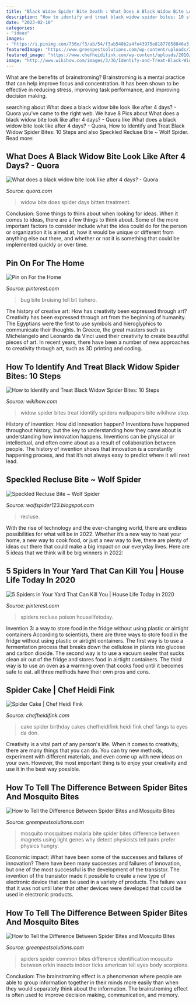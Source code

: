 ```yaml
---
title: "Black Widow Spider Bite Death : What Does A Black Widow Bite Look Like After 4 Days?"
description: "How to identify and treat black widow spider bites: 10 steps"
date: "2023-02-10"
categories:
- "ideas"
images:
- "https://i.pinimg.com/736x/f3/ab/54/f3ab548b2a4fe43975e81877858846a3.jpg"
featuredImage: "https://www.greenpestsolutions.com/wp-content/uploads/2014/06/37_House-Spider.jpg"
featured_image: "https://www.chefheidifink.com/wp-content/uploads/2010/03/leos-birthday-026.jpg"
image: "http://www.wikihow.com/images/3/36/Identify-and-Treat-Black-Widow-Spider-Bites-Step-10-Version-3.jpg"
---
```



What are the benefits of brainstroming?
Brainstroming is a mental practice that can help improve focus and concentration. It has been shown to be effective in reducing stress, improving task performance, and improving decision making.

	

		
searching about What does a black widow bite look like after 4 days? - Quora you've came to the right web. We have 8 Pics about What does a black widow bite look like after 4 days? - Quora like What does a black widow bite look like after 4 days? - Quora, How to Identify and Treat Black Widow Spider Bites: 10 Steps and also Speckled Recluse Bite ~ Wolf Spider. Read more:
		
    
## What Does A Black Widow Bite Look Like After 4 Days? - Quora

<img loading=lazy src="https://qph.fs.quoracdn.net/main-qimg-436523fdb8387595ee1552000acb7d57" onerror="this.onerror=null;this.src='https://tse2.mm.bing.net/th?id=OIP.Q2Uj_bg4dZXuFVIACst9VwHaEc&amp;pid=15.1';" alt="What does a black widow bite look like after 4 days? - Quora">

_Source: quora.com_

>widow bite does spider days bitten treatment. 

	

Conclusion: Some things to think about when looking for ideas.
When it comes to ideas, there are a few things to think about. Some of the more important factors to consider include what the idea could do for the person or organization it is aimed at, how it would be unique or different from anything else out there, and whether or not it is something that could be implemented quickly or over time.

    
## Pin On For The Home

<img loading=lazy src="https://i.pinimg.com/736x/54/39/ae/5439aefa5a06f3441734a70c1d489cc3.jpg" onerror="this.onerror=null;this.src='https://tse4.mm.bing.net/th?id=OIP.pejiYJEDRfGtrHobx7AyugHaEV&amp;pid=15.1';" alt="Pin on For the Home">

_Source: pinterest.com_

>bug bite bruising tell bit tiphero. 

	

The history of creative art: How has creativity been expressed through art?
Creativity has been expressed through art from the beginning of humanity. The Egyptians were the first to use symbols and hieroglyphics to communicate their thoughts. In Greece, the great masters such as Michelangelo and Leonardo da Vinci used their creativity to create beautiful pieces of art. In recent years, there have been a number of new approaches to creativity through art, such as 3D printing and coding.

    
## How To Identify And Treat Black Widow Spider Bites: 10 Steps

<img loading=lazy src="http://www.wikihow.com/images/3/36/Identify-and-Treat-Black-Widow-Spider-Bites-Step-10-Version-3.jpg" onerror="this.onerror=null;this.src='https://tse2.mm.bing.net/th?id=OIP.aKoL9tZ6NvHHp1QSkZDA-wHaFj&amp;pid=15.1';" alt="How to Identify and Treat Black Widow Spider Bites: 10 Steps">

_Source: wikihow.com_

>widow spider bites treat identify spiders wallpapers bite wikihow step. 

	

History of invention: How did innovation happen?
Inventions have happened throughout history, but the key to understanding how they came about is understanding how innovation happens. Inventions can be physical or intellectual, and often come about as a result of collaboration between people. The history of invention shows that innovation is a constantly happening process, and that it’s not always easy to predict where it will next lead.

    
## Speckled Recluse Bite ~ Wolf Spider

<img loading=lazy src="https://lh6.googleusercontent.com/proxy/J7AvoJGnMxVyYZ1wN_4jdkOcJj7xLncCTTrEqTEcax2yhGR3Zd_ZFzxjdhdHk3LqBPQBFvQwjwGkRfmPFYqnfMkW0IuQQDCEUTrFg0UzLDxy2E1hft7bfVxvxgnTsES3EqBa3BkFxCqS7YlwiNlvo6W3dKdR4qmQKDkilJhrQJYtQANRLbWJiB4v1O9maoRu2bDsEIC0fX8YJGw3gauoQTC-Tn8PJXlPKcGjh7TGIryR7WKfkQg=w1200-h630-p-k-no-nu" onerror="this.onerror=null;this.src='https://tse4.mm.bing.net/th?id=OIP.R5CEez9OtrsF5sN0LBV2gwHaEP&amp;pid=15.1';" alt="Speckled Recluse Bite ~ Wolf Spider">

_Source: wolfspider123.blogspot.com_

>recluse. 

	

With the rise of technology and the ever-changing world, there are endless possibilities for what will be in 2022. Whether it’s a new way to heat your home, a new way to cook food, or just a new way to live, there are plenty of ideas out there that could make a big impact on our everyday lives. Here are 5 ideas that we think will be big winners in 2022: 

    
## 5 Spiders In Your Yard That Can Kill You | House Life Today In 2020

<img loading=lazy src="https://i.pinimg.com/736x/f3/ab/54/f3ab548b2a4fe43975e81877858846a3.jpg" onerror="this.onerror=null;this.src='https://tse2.mm.bing.net/th?id=OIP.gQfDRRKOWdFld6G8wUM1RwHaEj&amp;pid=15.1';" alt="5 Spiders in Your Yard That Can Kill You | House Life Today in 2020">

_Source: pinterest.com_

>spiders recluse poison houselifetoday. 

	

Invention 3: a way to store food in the fridge without using plastic or airtight containers
According to scientists, there are three ways to store food in the fridge without using plastic or airtight containers. The first way is to use a fermentation process that breaks down the cellulose in plants into glucose and carbon dioxide. The second way is to use a vacuum sealer that sucks clean air out of the fridge and stores food in airtight containers. The third way is to use an oven as a warming oven that cooks food until it becomes safe to eat. all three methods have their own pros and cons.

    
## Spider Cake | Chef Heidi Fink

<img loading=lazy src="https://www.chefheidifink.com/wp-content/uploads/2010/03/leos-birthday-026.jpg" onerror="this.onerror=null;this.src='https://tse4.mm.bing.net/th?id=OIP.8vXgbbKU8pujVxhZ-snkJAHaJ4&amp;pid=15.1';" alt="Spider Cake | Chef Heidi Fink">

_Source: chefheidifink.com_

>cake spider birthday cakes chefheidifink heidi fink chef fangs ta eyes da don. 

	

Creativity is a vital part of any person's life. When it comes to creativity, there are many things that you can do. You can try new methods, experiment with different materials, and even come up with new ideas on your own. However, the most important thing is to enjoy your creativity and use it in the best way possible.

    
## How To Tell The Difference Between Spider Bites And Mosquito Bites

<img loading=lazy src="http://www.greenpestsolutions.com/wp-content/uploads/2014/06/Mosquito.jpg" onerror="this.onerror=null;this.src='https://tse3.mm.bing.net/th?id=OIP.U6v67m62Z_OuP-WMkx4f_AHaE7&amp;pid=15.1';" alt="How to Tell the Difference Between Spider Bites and Mosquito Bites">

_Source: greenpestsolutions.com_

>mosquito mosquitoes malaria bite spider bites difference between magnets using light genes why detect physicists tell pairs prefer physics hungry. 

	

Economic impact: What have been some of the successes and failures of innovation?
There have been many successes and failures of innovation, but one of the most successful is the development of the transistor. The invention of the transistor made it possible to create a new type of electronic device that can be used in a variety of products. The failure was that it was not until later that other devices were developed that could be used in electronic products.

    
## How To Tell The Difference Between Spider Bites And Mosquito Bites

<img loading=lazy src="https://www.greenpestsolutions.com/wp-content/uploads/2014/06/37_House-Spider.jpg" onerror="this.onerror=null;this.src='https://tse3.mm.bing.net/th?id=OIP.kaVhGltlWO1xI2fH84qJ6QHaF7&amp;pid=15.1';" alt="How to Tell the Difference Between Spider Bites and Mosquito Bites">

_Source: greenpestsolutions.com_

>spiders spider common bites difference identification mosquito between orkin insects indoor ticks american tell eyes body scorpions. 

	

Conclusion:
The brainstroming effect is a phenomenon where people are able to group information together in their minds more easily than when they would separately think about the information. The brainstroming effect is often used to improve decision making, communication, and memory.


